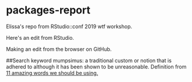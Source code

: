 # packages-report
Elissa's repo from RStudio::conf 2019 wtf workshop.

Here's an edit from RStudio.

Making an edit from the browser on GitHub.


##Search keyword
mumpsimus: a traditional custom or notion that is adhered to although it has been shown to be unreasonable. Definition from [11 amazing words we should be using.](https://blog.oxforddictionaries.com/2015/07/15/11-words-we-should-start-using-more-often/)
